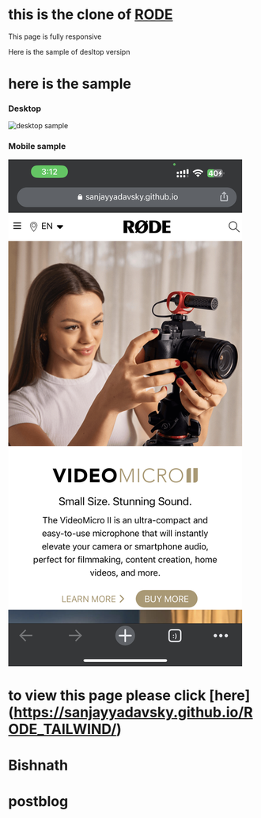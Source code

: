 # this is the clone of [RODE](https://rode.com/en)

This page is fully responsive 

Here is the sample of desltop versipn

# here is the sample 
### Desktop
![desktop sample](./Screenshot%202023-02-01%20at%203.11.09%20am.png)

### Mobile sample 
![desktop sample](./IMG_92672ED7306E-1.jpeg)

# to view this page please click [here] (https://sanjayyadavsky.github.io/RODE_TAILWIND/)
# Bishnath
# postblog
